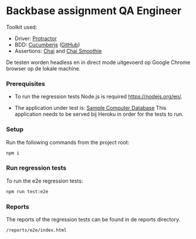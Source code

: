 # Backbase assignment QA Engineer

Toolkit used:
* Driver: [Protractor](http://www.protractortest.org)
* BDD: [Cucumberjs](https://cucumber.io) ([GitHub](https://github.com/cucumber/cucumber-js))
* Assertions: [Chai](http://chaijs.com) and [Chai Smoothie](https://www.npmjs.com/package/chai-smoothie)

De testen worden headless en in direct mode uitgevoerd op Google Chrome browser op de lokale machine. 

### Prerequisites

* To run the regression tests Node.js is required https://nodejs.org/en/. 

* The application under test is: [Sample Computer Database](http://computer-database.herokuapp.com/computers)
This application needs to be served bij Heroku in order for the tests to run.

### Setup
Run the following commands from the project root:
```bash
npm i
```
### Run regression tests
To run the e2e regression tests:
```bash
npm run test:e2e
```
### Reports
The reports of the regression tests can be found in de reports directory.
```bash
/reports/e2e/index.html
```

